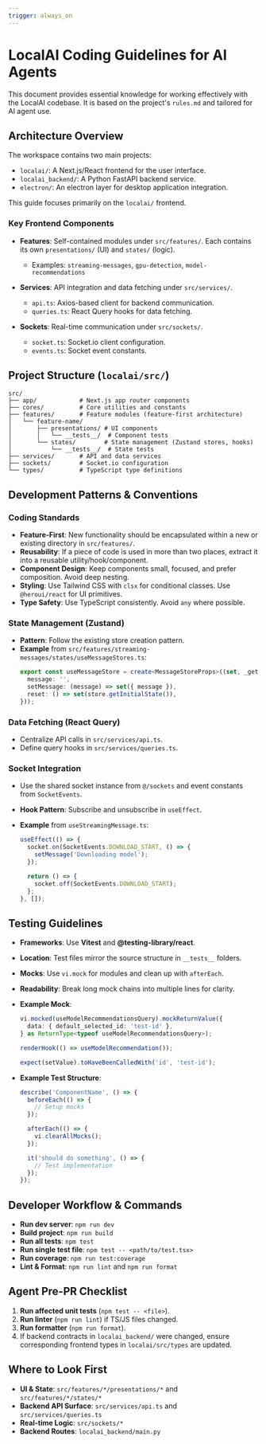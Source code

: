 ```yaml
---
trigger: always_on
---
```


# LocalAI Coding Guidelines for AI Agents

This document provides essential knowledge for working effectively with the LocalAI codebase. It is based on the project's `rules.md` and tailored for AI agent use.

## Architecture Overview

The workspace contains two main projects:

- `localai/`: A Next.js/React frontend for the user interface.
- `localai_backend/`: A Python FastAPI backend service.
- `electron/`: An electron layer for desktop application integration.

This guide focuses primarily on the `localai/` frontend.

### Key Frontend Components

- **Features**: Self-contained modules under `src/features/`. Each contains its own `presentations/` (UI) and `states/` (logic).
  - Examples: `streaming-messages`, `gpu-detection`, `model-recommendations`

- **Services**: API integration and data fetching under `src/services/`.
  - `api.ts`: Axios-based client for backend communication.
  - `queries.ts`: React Query hooks for data fetching.

- **Sockets**: Real-time communication under `src/sockets/`.
  - `socket.ts`: Socket.io client configuration.
  - `events.ts`: Socket event constants.

## Project Structure (`localai/src/`)

```
src/
├── app/            # Next.js app router components
├── cores/          # Core utilities and constants
├── features/       # Feature modules (feature-first architecture)
│   └── feature-name/
│       ├── presentations/ # UI components
│       │   └── __tests__/  # Component tests
│       └── states/        # State management (Zustand stores, hooks)
│           └── __tests__/  # State tests
├── services/       # API and data services
├── sockets/        # Socket.io configuration
└── types/          # TypeScript type definitions
```

## Development Patterns & Conventions

### Coding Standards

- **Feature-First**: New functionality should be encapsulated within a new or existing directory in `src/features/`.
- **Reusability**: If a piece of code is used in more than two places, extract it into a reusable utility/hook/component.
- **Component Design**: Keep components small, focused, and prefer composition. Avoid deep nesting.
- **Styling**: Use Tailwind CSS with `clsx` for conditional classes. Use `@heroui/react` for UI primitives.
- **Type Safety**: Use TypeScript consistently. Avoid `any` where possible.

### State Management (Zustand)

- **Pattern**: Follow the existing store creation pattern.
- **Example** from `src/features/streaming-messages/states/useMessageStores.ts`:
  ```typescript
  export const useMessageStore = create<MessageStoreProps>((set, _get, store) => ({
    message: '',
    setMessage: (message) => set({ message }),
    reset: () => set(store.getInitialState()),
  }));
  ```

### Data Fetching (React Query)

- Centralize API calls in `src/services/api.ts`.
- Define query hooks in `src/services/queries.ts`.

### Socket Integration

- Use the shared socket instance from `@/sockets` and event constants from `SocketEvents`.
- **Hook Pattern**: Subscribe and unsubscribe in `useEffect`.
- **Example** from `useStreamingMessage.ts`:

  ```typescript
  useEffect(() => {
    socket.on(SocketEvents.DOWNLOAD_START, () => {
      setMessage('Downloading model');
    });

    return () => {
      socket.off(SocketEvents.DOWNLOAD_START);
    };
  }, []);
  ```

## Testing Guidelines

- **Frameworks**: Use **Vitest** and **@testing-library/react**.
- **Location**: Test files mirror the source structure in `__tests__` folders.
- **Mocks**: Use `vi.mock` for modules and clean up with `afterEach`.
- **Readability**: Break long mock chains into multiple lines for clarity.
- **Example Mock**:

  ```typescript
  vi.mocked(useModelRecommendationsQuery).mockReturnValue({
    data: { default_selected_id: 'test-id' },
  } as ReturnType<typeof useModelRecommendationsQuery>);

  renderHook(() => useModelRecommendation());

  expect(setValue).toHaveBeenCalledWith('id', 'test-id');
  ```

- **Example Test Structure**:

  ```typescript
  describe('ComponentName', () => {
    beforeEach(() => {
      // Setup mocks
    });

    afterEach(() => {
      vi.clearAllMocks();
    });

    it('should do something', () => {
      // Test implementation
    });
  });
  ```

## Developer Workflow & Commands

- **Run dev server**: `npm run dev`
- **Build project**: `npm run build`
- **Run all tests**: `npm test`
- **Run single test file**: `npm test -- <path/to/test.tsx>`
- **Run coverage**: `npm run test:coverage`
- **Lint & Format**: `npm run lint` and `npm run format`

## Agent Pre-PR Checklist

1.  **Run affected unit tests** (`npm test -- <file>`).
2.  **Run linter** (`npm run lint`) if TS/JS files changed.
3.  **Run formatter** (`npm run format`).
4.  If backend contracts in `localai_backend/` were changed, ensure corresponding frontend types in `localai/src/types` are updated.

## Where to Look First

- **UI & State**: `src/features/*/presentations/*` and `src/features/*/states/*`
- **Backend API Surface**: `src/services/api.ts` and `src/services/queries.ts`
- **Real-time Logic**: `src/sockets/*`
- **Backend Routes**: `localai_backend/main.py`
